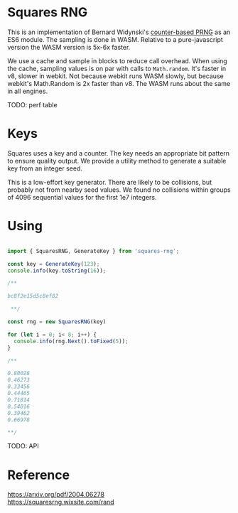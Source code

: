 
# Squares RNG

This is an implementation of Bernard Widynski's [counter-based PRNG][1]
as an ES6 module. The sampling is done in WASM. Relative to a pure-javascript 
version the WASM version is 5x-6x faster. 

We use a cache and sample in blocks to reduce call overhead. When using
the cache, sampling values is on par with calls to `Math.random`. It's 
faster in v8, slower in webkit. Not because webkit runs WASM slowly, but 
because webkit's Math.Random is 2x faster than v8. The WASM runs about the
same in all engines.

TODO: perf table

# Keys

Squares uses a key and a counter. The key needs an appropriate bit pattern
to ensure quality output. We provide a utility method to generate a suitable 
key from an integer seed. 

This is a low-effort key generator. There are likely to be collisions, but 
probably not from nearby seed values. We found no collisions within groups 
of 4096 sequential values for the first 1e7 integers.

# Using

```ts

import { SquaresRNG, GenerateKey } from 'squares-rng';

const key = GenerateKey(123);
console.info(key.toString(16));

/**

bc8f2e15d5c8ef82

 **/

const rng = new SquaresRNG(key)

for (let i = 0; i< 8; i++) {
  console.info(rng.Next().toFixed(5));
}

/**

0.80028
0.46273
0.33456
0.44465
0.71814
0.54016
0.39462
0.66978

**/

```

TODO: API

# Reference

https://arxiv.org/pdf/2004.06278  
https://squaresrng.wixsite.com/rand  

[1]: https://arxiv.org/pdf/2004.06278

